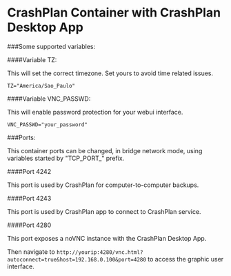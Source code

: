 # CrashPlan Container with CrashPlan Desktop App

###Some supported variables:

####Variable TZ: 

This will set the correct timezone. Set yours to avoid time related issues.

```
TZ="America/Sao_Paulo"
```

####Variable VNC_PASSWD:

This will enable password protection for your webui interface.

```
VNC_PASSWD="your_password"
```


###Ports:

This container ports can be changed, in bridge network mode, using variables started by "TCP_PORT_" prefix.

####Port 4242

This port is used by CrashPlan for computer-to-computer backups.

####Port 4243

This port is used by CrashPlan app to connect to CrashPlan service.

####Port 4280

This port exposes a noVNC instance with the CrashPlan Desktop App. 

Then navigate to ```http://yourip:4280/vnc.html?autoconnect=true&host=192.168.0.100&port=4280``` to access the graphic user interface.
